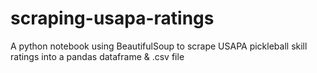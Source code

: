 # scraping-usapa-ratings
A python notebook using BeautifulSoup to scrape USAPA pickleball skill ratings into a pandas dataframe &amp; .csv file
